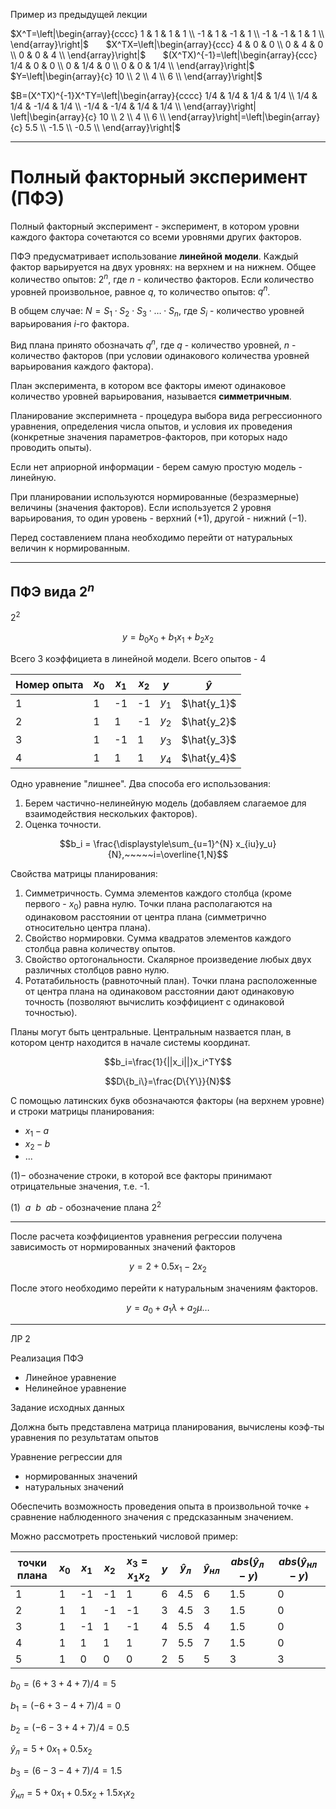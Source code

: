 Пример из предыдущей лекции

$X^T=\left|\begin{array}{cccc}
1 & 1 & 1 & 1 \\
-1 & 1 & -1 & 1 \\
-1 & -1 & 1 & 1 \\
\end{array}\right|$
$~~~~~$
$X^TX=\left|\begin{array}{ccc}
4 & 0 & 0 \\
0 & 4 & 0 \\
0 & 0 & 4 \\
\end{array}\right|$
$~~~~~$
$(X^TX)^{-1}=\left|\begin{array}{ccc}
1/4 & 0 & 0 \\
0 & 1/4 & 0 \\
0 & 0 & 1/4 \\
\end{array}\right|$
$~~~~~$
$Y=\left|\begin{array}{c}
10 \\
2 \\
4 \\
6 \\
\end{array}\right|$

$B=(X^TX)^{-1}X^TY=\left|\begin{array}{cccc}
1/4 & 1/4 & 1/4 & 1/4 \\
1/4 & 1/4 & -1/4 & 1/4 \\
-1/4 & -1/4 & 1/4 & 1/4 \\
\end{array}\right| \left|\begin{array}{c}
10 \\
2 \\
4 \\
6 \\
\end{array}\right|=\left|\begin{array}{c}
5.5 \\
-1.5 \\
-0.5 \\
\end{array}\right|$

---

# Полный факторный эксперимент (ПФЭ)

Полный факторный эксперимент - эксперимент, в котором уровни каждого фактора сочетаются со всеми уровнями других факторов.

ПФЭ предусматривает использование **линейной модели**. Каждый фактор варьируется на двух уровнях: на верхнем и на нижнем. Общее количество опытов: $2^n$, где $n$ - количество факторов. Если количество уровней произвольное, равное $q$, то количество опытов: $q^n$.

В общем случае: $N=S_1\cdot S_2\cdot S_3 \cdot \dots \cdot S_n$, где $S_i$ - количество уровней варьирования $i$-го фактора.

Вид плана принято обозначать $q^n$, где $q$ - количество уровней, $n$ - количество факторов (при условии одинакового количества уровней варьирования каждого фактора).

План эксперимента, в котором все факторы имеют одинаковое количество уровней варьирования, называется **симметричным**.

Планирование эксперимнета - процедура выбора вида регрессионного уравнения, определения числа опытов, и условия их проведения (конкретные значения параметров-факторов, при которых надо проводить опыты).

Если нет априорной информации - берем самую простую модель - линейную.

При планировании используются нормированные (безразмерные) величины (значения факторов). Если используется 2 уровня варьирования, то один уровень - верхний ($+1$), другой - нижний ($-1$).

Перед составлением плана необходимо перейти от натуральных величин к нормированным.

---

## ПФЭ вида $2^n$

$2^2$

$$y = b_0x_0 + b_1x_1 + b_2x_2$$

Всего 3 коэффициета в линейной модели. Всего опытов - 4

Номер опыта | $x_0$ | $x_1$ | $x_2$ | $y$ | $\hat{y}$
--- | --- | --- | --- | --- | ---
1 | 1 | -1 | -1 | $y_1$ | $\hat{y_1}$
2 | 1 |  1 | -1 | $y_2$ | $\hat{y_2}$
3 | 1 | -1 |  1 | $y_3$ | $\hat{y_3}$
4 | 1 |  1 |  1 | $y_4$ | $\hat{y_4}$

Одно уравнение "лишнее". Два способа его использования:

1. Берем частично-нелинейную модель (добавляем слагаемое для взаимодействия нескольких факторов).
2. Оценка точности.

$$b_i = \frac{\displaystyle\sum_{u=1}^{N} x_{iu}y_u}{N},~~~~~i=\overline{1,N}$$

Свойства матрицы планирования:

1. Симметричность. Сумма элементов каждого столбца (кроме первого - $x_0$) равна нулю. Точки плана располагаются на одинаковом расстоянии от центра плана (симметрично относительно центра плана).
2. Свойство нормировки. Сумма квадратов элементов каждого столбца равна количеству опытов.
3. Свойство ортогональности. Скалярное произведение любых двух различных столбцов равно нулю.
4. Ротатабильность (равноточный план). Точки плана расположенные от центра плана на одинаковом расстоянии дают одинаковую точность (позволяют вычислить коэффициент с одинаковой точностью).

Планы могут быть центральные. Центральным назвается план, в котором центр находится в начале системы координат.

$$b_i=\frac{1}{||x_i||}x_i^TY$$

$$D\{b_i\}=\frac{D\{Y\}}{N}$$

С помощью латинских букв обозначаются факторы (на верхнем уровне) и строки матрицы планирования:

- $x_1 - a$
- $x_2 - b$
- ...

$(1)-$ обозначение строки, в которой все факторы принимают отрицательные значения, т.е. -1.

$(1)~~a~~b~~ab$ - обозначение плана $2^2$

---

После расчета коэффициентов уравнения регрессии получена зависимость от нормированных значений факторов

$$y = 2 + 0.5x_1 - 2x_2$$

После этого необходимо перейти к натуральным значениям факторов.

$$y = a_0 + a_1 \lambda + a_2 \mu \dots$$

---

ЛР 2

Реализация ПФЭ

- Линейное уравнение
- Нелинейное уравнение

Задание исходных данных

Должна быть представлена матрица планирования, вычислены коэф-ты уравнения по результатам опытов

Уравнение регрессии для

- нормированных значений
- натуральных значений

Обеспечить возможность проведения опыта в произвольной точке + сравнение наблюденного значения с предсказанным значением.

Можно рассмотреть простенький числовой пример:

точки плана | $x_0$ | $x_1$ | $x_2$ | $x_3=x_1x_2$ | $y$ | $\hat{y}_л$ | $\hat{y}_{нл}$ | $abs(\hat{y}_л - y)$ | $abs(\hat{y}_{нл} - y)$
--- | --- | --- | --- | --- | --- | --- | --- | --- | ---
1 | 1 | -1 | -1 |  1 | 6 | 4.5 | 6 | 1.5 | 0
2 | 1 |  1 | -1 | -1 | 3 | 4.5 | 3 | 1.5 | 0
3 | 1 | -1 |  1 | -1 | 4 | 5.5 | 4 | 1.5 | 0
4 | 1 |  1 |  1 |  1 | 7 | 5.5 | 7 | 1.5 | 0
5 | 1 | 0 | 0 | 0 | 2 | 5 | 5 | 3 | 3

$b_0 = (6 + 3 + 4 + 7) / 4 = 5$

$b_1 = (-6 + 3 -4 + 7) / 4 = 0$

$b_2 = (-6 - 3 + 4 + 7) / 4 = 0.5$

$\hat{y}_л = 5 + 0x_1 + 0.5x_2$

$b_3 = (6 - 3 - 4 + 7) / 4 = 1.5$

$\hat{y}_{нл} = 5 + 0x_1 + 0.5x_2 + 1.5x_1x_2$
